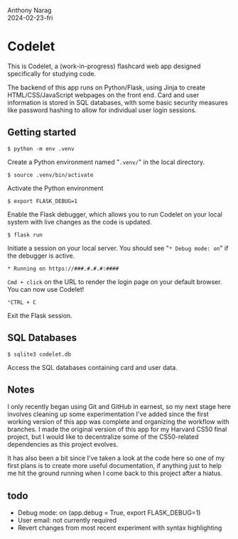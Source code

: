 Anthony Narag\
2024-02-23-fri

# Codelet

This is Codelet, a (work-in-progress) flashcard web app designed specifically for studying code.

The backend of this app runs on Python/Flask, using Jinja to create HTML/CSS/JavaScript webpages on the front end. Card and user information is stored in SQL databases, with some basic security measures like password hashing to allow for individual user login sessions.

## Getting started

`$ python -m env .venv`

Create a Python environment named "`.venv/`" in the local directory.

`$ source .venv/bin/activate`

Activate the Python environment

`$ export FLASK_DEBUG=1`

Enable the Flask debugger, which allows you to run Codelet on your local system with live changes as the code is updated.

`$ flask run`

Initiate a session on your local server. You should see "`* Debug mode: on`" if the debugger is active.

`* Running on https://###.#.#.#:####`

`Cmd + click` on the URL to render the login page on your default browser. You can now use Codelet!

`⌃CTRL + C`

Exit the Flask session.

## SQL Databases

`$ sqlite3 codelet.db`

Access the SQL databases containing card and user data.

## Notes

I only recently began using Git and GitHub in earnest, so my next stage here involves cleaning up some experimentation I've added since the first working version of this app was complete and organizing the workflow with branches. I made the original version of this app for my Harvard CS50 final project, but I would like to decentralize some of the CS50-related dependencies as this project evolves.

It has also been a bit since I've taken a look at the code here so one of my first plans is to create more useful documentation, if anything just to help me hit the ground running when I come back to this project after a hiatus.

## todo
- Debug mode: on (app.debug = True, export FLASK_DEBUG=1)
- User email: not currently required
- Revert changes from most recent experiment with syntax highlighting
